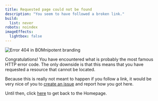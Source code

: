 ```yaml
---
title: Requested page could not be found
description: "You seem to have followed a broken link."
build:
  list: never
robots: noindex
imageEffects:
  lightbox: false
---
```


![Error 404 in BOMnipotent branding](/images/bomnipotent_404_banner.svg)

Congratulations! You have encountered what is probably the most famous HTTP error code. The only downside is that this means that you have requested a resource that cannot be located.

Because this is really not meant to happen if you follow a link, it would be very nice of you to [create an issue](https://github.com/Weichwerke-Heidrich-Software/bomnipotent_doc/issues) and report how you got here.

Until then, click [here](/) to get back to the Homepage.
